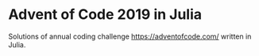 # Advent of Code 2019 in Julia

Solutions of annual coding challenge https://adventofcode.com/ written in Julia.

